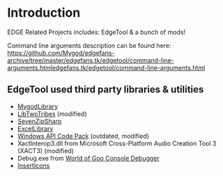 Introduction
============
EDGE Related Projects includes: EdgeTool & a bunch of mods!

Command line arguments description can be found here: https://github.com/Mygod/edgefans-archive/tree/master/edgefans.tk/edgetool/command-line-arguments.htmledgefans.tk/edgetool/command-line-arguments.html

EdgeTool used third party libraries & utilities
-----------------------------------------------
* [MygodLibrary](https://github.com/Mygod/MygodLibrary/)
* [LibTwoTribes](https://github.com/WillKirkby/LibTwoTribes/) (modified)
* [SevenZipSharp](http://sevenzipsharp.codeplex.com/)
* [ExcelLibrary](https://code.google.com/p/excellibrary/)
* [Windows API Code Pack](http://archive.msdn.microsoft.com/WindowsAPICodePack) (outdated, modified)
* XactInterop3.dll from Microsoft Cross-Platform Audio Creation Tool 3 (XACT3) (modified)
* Debug.exe from [World of Goo Console Debugger](http://goofans.com/download/utility/world-of-goo-console-debugger)
* [InsertIcons](https://github.com/einaregilsson/InsertIcons)